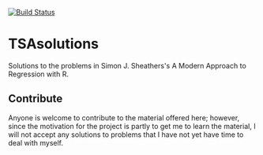 [![Build Status](https://travis-ci.org/jolars/MARsolutions.svg?branch=master)](https://travis-ci.org/jolars/MARsolutions)

# TSAsolutions
Solutions to the problems in Simon J. Sheathers's A Modern Approach to Regression with R.

## Contribute
Anyone is welcome to contribute to the material offered here; however, since the
motivation for the project is partly to get me to learn the material, I will
not accept any solutions to problems that I have not yet have time to deal with
myself.
